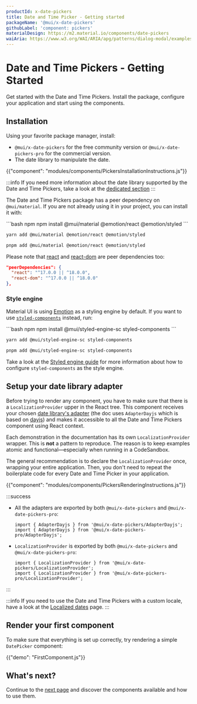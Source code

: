 ```yaml
---
productId: x-date-pickers
title: Date and Time Picker - Getting started
packageName: '@mui/x-date-pickers'
githubLabel: 'component: pickers'
materialDesign: https://m2.material.io/components/date-pickers
waiAria: https://www.w3.org/WAI/ARIA/apg/patterns/dialog-modal/examples/datepicker-dialog/
---
```


# Date and Time Pickers - Getting Started

<p class="description">Get started with the Date and Time Pickers. Install the package, configure your application and start using the components.</p>

## Installation

Using your favorite package manager, install:

- `@mui/x-date-pickers` for the free community version or `@mui/x-date-pickers-pro` for the commercial version.
- The date library to manipulate the date.

{{"component": "modules/components/PickersInstallationInstructions.js"}}

:::info
If you need more information about the date library supported by the Date and Time Pickers,
take a look at the [dedicated section](/x/react-date-pickers/#date-library)
:::

The Date and Time Pickers package has a peer dependency on `@mui/material`.
If you are not already using it in your project, you can install it with:

<codeblock storageKey="package-manager">
```bash npm
npm install @mui/material @emotion/react @emotion/styled
```

```bash yarn
yarn add @mui/material @emotion/react @emotion/styled
```

```bash pnpm
pnpm add @mui/material @emotion/react @emotion/styled
```
</codeblock>

<!-- #react-peer-version -->

Please note that [react](https://www.npmjs.com/package/react) and [react-dom](https://www.npmjs.com/package/react-dom) are peer dependencies too:

```json
"peerDependencies": {
  "react": "^17.0.0 || ^18.0.0",
  "react-dom": "^17.0.0 || ^18.0.0"
},
```

### Style engine

Material UI is using [Emotion](https://emotion.sh/docs/introduction) as a styling engine by default. If you want to use [`styled-components`](https://styled-components.com/) instead, run:

<codeblock storageKey="package-manager">
```bash npm
npm install @mui/styled-engine-sc styled-components
```

```bash yarn
yarn add @mui/styled-engine-sc styled-components
```

```bash pnpm
pnpm add @mui/styled-engine-sc styled-components
```

</codeblock>

Take a look at the [Styled engine guide](/material-ui/guides/styled-engine/) for more information about how to configure `styled-components` as the style engine.

## Setup your date library adapter

Before trying to render any component, you have to make sure that there is a `LocalizationProvider` upper in the React tree.
This component receives your chosen [date library's adapter](https://mui.com/x/react-date-pickers/#date-library) (the doc uses `AdapterDayjs` which is based on [dayjs](https://day.js.org/)) and makes it accessible to all the Date and Time Pickers component using React context.

Each demonstration in the documentation has its own `LocalizationProvider` wrapper.
This is **not** a pattern to reproduce.
The reason is to keep examples atomic and functional—especially when running in a CodeSandbox.

The general recommendation is to declare the `LocalizationProvider` once, wrapping your entire application.
Then, you don't need to repeat the boilerplate code for every Date and Time Picker in your application.

{{"component": "modules/components/PickersRenderingInstructions.js"}}

:::success

- All the adapters are exported by both `@mui/x-date-pickers` and `@mui/x-date-pickers-pro`:

  ```tsx
  import { AdapterDayjs } from '@mui/x-date-pickers/AdapterDayjs';
  import { AdapterDayjs } from '@mui/x-date-pickers-pro/AdapterDayjs';
  ```

- `LocalizationProvider` is exported by both `@mui/x-date-pickers` and `@mui/x-date-pickers-pro`:

  ```tsx
  import { LocalizationProvider } from '@mui/x-date-pickers/LocalizationProvider';
  import { LocalizationProvider } from '@mui/x-date-pickers-pro/LocalizationProvider';
  ```

:::

:::info
If you need to use the Date and Time Pickers with a custom locale, have a look at the [Localized dates](/x/react-date-pickers/adapters-locale/) page.
:::

## Render your first component

To make sure that everything is set up correctly, try rendering a simple `DatePicker` component:

{{"demo": "FirstComponent.js"}}

## What's next?

Continue to the [next page](/x/react-date-pickers/base-concepts/) and discover the components available and how to use them.
